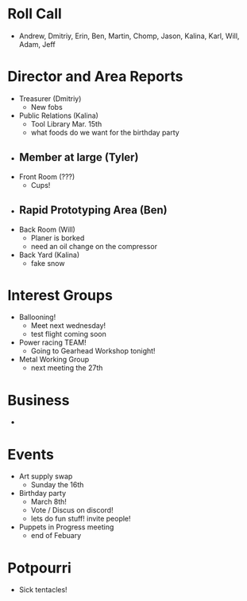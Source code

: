 # Roll Call

- Andrew, Dmitriy, Erin, Ben, Martin, Chomp, Jason, Kalina, Karl, Will, Adam, Jeff
# Director and Area Reports

- Treasurer (Dmitriy)
  - New fobs
- Public Relations (Kalina)
  - Tool Library Mar. 15th
  - what foods do we want for the birthday party
- Member at large (Tyler)
  - 
- Front Room (???)
  - Cups!
- Rapid Prototyping Area (Ben)
  - 
- Back Room (Will)
  - Planer is borked
  - need an oil change on the compressor
- Back Yard (Kalina)
  - fake snow
# Interest Groups
- Ballooning!
  - Meet next wednesday!
  - test flight coming soon
- Power racing TEAM!
  - Going to Gearhead Workshop tonight!
- Metal Working Group
  - next meeting the 27th
# Business
  - 
# Events
  - Art supply swap
    - Sunday the 16th
  - Birthday party
    - March 8th!
    - Vote / Discus on discord!
    - lets do fun stuff! invite people!
- Puppets in Progress meeting
  - end of Febuary
# Potpourri 
- Sick tentacles!
